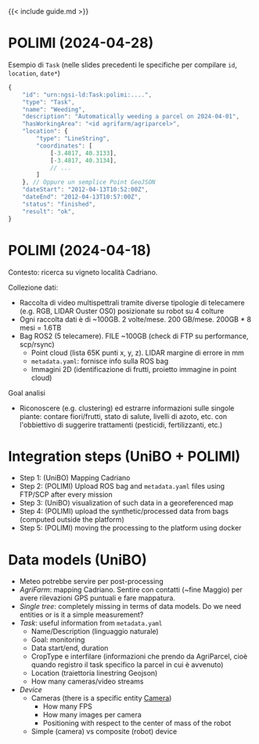 {{< include guide.md >}}

# POLIMI (2024-04-28)

Esempio di `Task` (nelle slides precedenti le specifiche per compilare `id`, `location`, `date*`)

```js
{
    "id": "urn:ngsi-ld:Task:polimi:....",
    "type": "Task",
    "name": "Weeding",
    "description": "Automatically weeding a parcel on 2024-04-01",
    "hasWorkingArea": "<id agrifarm/agriparcel>",
    "location": {
        "type": "LineString",
        "coordinates": [
            [-3.4817, 40.3133],
            [-3.4817, 40.3134],
            // ...
        ]
    }, // Oppure un semplice Point GeoJSON
    "dateStart": "2012-04-13T10:52:00Z",
    "dateEnd": "2012-04-13T10:57:00Z",
    "status": "finished",
    "result": "ok",
}
```

# POLIMI (2024-04-18)

Contesto: ricerca su vigneto località Cadriano.

Collezione dati:

- Raccolta di video multispettrali tramite diverse tipologie di telecamere (e.g. RGB, LIDAR Ouster OS0) posizionate su robot su 4 colture
- Ogni raccolta dati è di ~100GB​. 2 volte/mese​. 200 GB/mese​. 200GB * 8 mesi = 1.6TB​
- Bag ROS2 (5 telecamere). FILE ~100GB (check di FTP su performance, scp/rsync)​
    - Point cloud (lista 65K punti x, y, z). LIDAR margine di errore in mm​
    - `metadata.yaml`: fornisce info sulla ROS bag
    - Immagini 2D (identificazione di frutti, proietto immagine in point cloud)​
   
Goal analisi

- Riconoscere (e.g. clustering) ed estrarre informazioni sulle singole piante: contare fiori/frutti, stato di salute, livelli di azoto, etc. con l'obbiettivo di suggerire trattamenti (pesticidi, fertilizzanti, etc.)

# Integration steps (UniBO + POLIMI)

- Step 1: (UniBO) Mapping Cadriano
- Step 2: (POLIMI) Upload ROS bag and `metadata.yaml` files using FTP/SCP after every mission
- Step 3: (UniBO) visualization of such data in a georeferenced map
- Step 4: (POLIMI) upload the synthetic/processed data from bags (computed outside the platform)
- Step 5: (POLIMI) moving the processing to the platform using docker

# Data models (UniBO)

- Meteo potrebbe servire per post-processing
- *AgriFarm*: mapping Cadriano. Sentire con contatti (~fine Maggio) per avere rilevazioni GPS puntuali e fare mappatura.
- *Single tree*: completely missing in terms of data models. Do we need entities or is it a simple measurement?
- *Task*: useful information from `metadata.yaml`
    - Name/Description (linguaggio naturale)
    - Goal: monitoring
    - Data start/end, duration
    - CropType e interfilare (informazioni che prendo da AgriParcel, cioè quando registro il task specifico la parcel in cui è avvenuto)
    - Location (traiettoria linestring Geojson)
    - How many cameras/video streams
- *Device*
    - Cameras (there is a specific entity [Camera](https://swagger.lab.fiware.org/?url=https://smart-data-models.github.io/dataModel.Device/Camera/swagger.yaml))
        - How many FPS
        - How many images per camera
        - Positioning with respect to the center of mass of the robot
    - Simple (camera) vs composite (robot) device